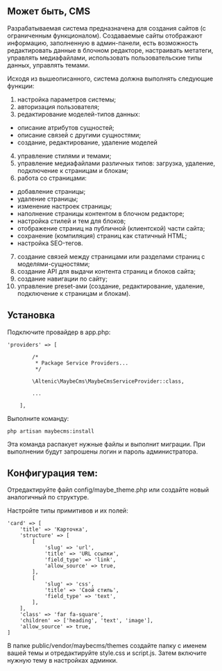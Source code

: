 ## Может быть, CMS

Разрабатываемая система предназначена для создания сайтов (с ограниченным функционалом). Создаваемые сайты отображают информацию, заполненную в админ-панели, есть возможность редактировать данные в блочном редакторе, настраивать метатеги, управлять медиафайлами, использовать пользовательские типы данных, управлять темами.

Исходя из вышеописанного, система должна выполнять следующие функции:
1) настройка параметров системы;
2) авторизация пользователя;
3) редактирование моделей-типов данных:
- описание атрибутов сущностей;
- описание связей с другими сущностями;
- создание, редактирование, удаление моделей
4) управление стилями и темами;
5) управление медиафайлами различных типов: загрузка, удаление, подключение к страницам и блокам;
6) работа со страницами:
- добавление страницы;
- удаление страницы;
- изменение настроек страницы;
- наполнение страницы контентом в блочном редакторе;
- настройка стилей и тем для блоков;
- отображение страниц на публичной (клиентской) части сайта;
- сохранение (компиляция) страниц как статичный HTML;
- настройка SEO-тегов.
7) создание связей между страницами или разделами страниц с моделями-сущностями;
8) создание API для выдачи контента страниц и блоков сайта;
9) создание навигации по сайту;
10) управление preset-ами (создание, редактирование, удаление, подключение к страницам и блокам).

## Установка

Подключите провайдер в app.php:

```phpt
'providers' => [

        /*
         * Package Service Providers...
         */

        \Altenic\MaybeCms\MaybeCmsServiceProvider::class,

        ...

    ],
```

Выполните команду:

```shell
php artisan maybecms:install
```
Эта команда распакует нужные файлы и выполнит миграции. При выполнении будут запрошены логин и пароль администратора.

## Конфигурация тем:

Отредактируйте файл config/maybe_theme.php или создайте новый аналогичный по структуре.

Настройте типы примитивов и их полей:

```phpt
'card' => [
    'title' => 'Карточка',
    'structure' => [
        [
            'slug' => 'url',
            'title' => 'URL ссылки',
            'field_type' => 'link',
            'allow_source' => true,
        ],
        [
            'slug' => 'css',
            'title' => 'Свой стиль',
            'field_type' => 'text',
        ],
    ],
    'class' => 'far fa-square',
    'children' => ['heading', 'text', 'image'],
    'allow_source' => true,
]
```

В папке public/vendor/maybecms/themes создайте папку с именем вашей темы и отредактируйте style.css и script.js.
Затем включите нужную тему в настройках админки.
